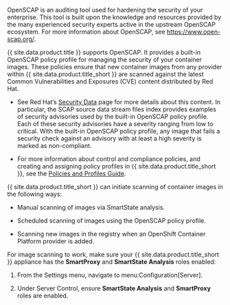 OpenSCAP is an auditing tool used for hardening the security of your
enterprise. This tool is built upon the knowledge and resources provided
by the many experienced security experts active in the upstream OpenSCAP
ecosystem. For more information about OpenSCAP, see
<https://www.open-scap.org/>.

{{ site.data.product.title }} supports OpenSCAP. It provides a built-in OpenSCAP
policy profile for managing the security of your container images. These
policies ensure that new container images from any provider within
{{ site.data.product.title_short }} are scanned against the latest Common
Vulnerabilities and Exposures (CVE) content distributed by Red Hat.

<div class="note">

  - See Red Hat’s [Security
    Data](https://www.redhat.com/security/data/metrics/) page for more
    details about this content. In particular, the SCAP source data
    stream files index provides examples of security advisories used by
    the built-in OpenSCAP policy profile. Each of these security
    advisories have a severity ranging from low to critical. With the
    built-in OpenSCAP policy profile, any image that fails a security
    check against an advisory with at least a high severity is marked as
    non-compliant.

  - For more information about control and compliance policies, and
    creating and assigning policy profiles in {{ site.data.product.title_short }},
    see the [Policies and Profiles
    Guide](https://access.redhat.com/documentation/en-us/red_hat_cloudforms/4.7/html-single/policies_and_profiles_guide/).

</div>

{{ site.data.product.title_short }} can initiate scanning of container images in the
following ways:

  - Manual scanning of images via SmartState analysis.

  - Scheduled scanning of images using the OpenSCAP policy profile.

  - Scanning new images in the registry when an OpenShift Container
    Platform provider is added.

<div class="important">

For image scanning to work, make sure your {{ site.data.product.title_short }}
appliance has the **SmartProxy** and **SmartState Analysis** roles
enabled:

1.  From the Settings menu, navigate to menu:Configuration\[Server\].

2.  Under Server Control, ensure **SmartState Analysis** and
    **SmartProxy** roles are enabled.

</div>

